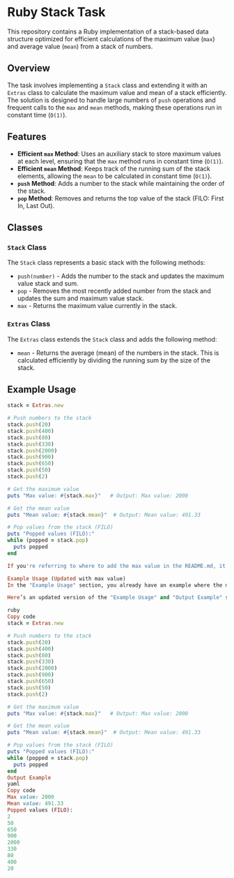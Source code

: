 # Ruby Stack Task

This repository contains a Ruby implementation of a stack-based data structure optimized for efficient calculations of the maximum value (`max`) and average value (`mean`) from a stack of numbers.

## Overview

The task involves implementing a `Stack` class and extending it with an `Extras` class to calculate the maximum value and mean of a stack efficiently. The solution is designed to handle large numbers of `push` operations and frequent calls to the `max` and `mean` methods, making these operations run in constant time (`O(1)`).

## Features

- **Efficient `max` Method**: Uses an auxiliary stack to store maximum values at each level, ensuring that the `max` method runs in constant time (`O(1)`).
- **Efficient `mean` Method**: Keeps track of the running sum of the stack elements, allowing the `mean` to be calculated in constant time (`O(1)`).
- **`push` Method**: Adds a number to the stack while maintaining the order of the stack.
- **`pop` Method**: Removes and returns the top value of the stack (FILO: First In, Last Out).

## Classes

### `Stack` Class

The `Stack` class represents a basic stack with the following methods:

- `push(number)` - Adds the number to the stack and updates the maximum value stack and sum.
- `pop` - Removes the most recently added number from the stack and updates the sum and maximum value stack.
- `max` - Returns the maximum value currently in the stack.

### `Extras` Class

The `Extras` class extends the `Stack` class and adds the following method:

- `mean` - Returns the average (mean) of the numbers in the stack. This is calculated efficiently by dividing the running sum by the size of the stack.

## Example Usage

```ruby
stack = Extras.new

# Push numbers to the stack
stack.push(20)
stack.push(400)
stack.push(80)
stack.push(330)
stack.push(2000)
stack.push(900)
stack.push(650)
stack.push(50)
stack.push(2)

# Get the maximum value
puts "Max value: #{stack.max}"   # Output: Max value: 2000

# Get the mean value
puts "Mean value: #{stack.mean}"  # Output: Mean value: 491.33

# Pop values from the stack (FILO)
puts "Popped values (FILO):"
while (popped = stack.pop)
  puts popped
end

If you're referring to where to add the max value in the README.md, it should be mentioned in the "Example Usage" section, under the output example for clarity. Here's how you can structure it:

Example Usage (Updated with max value)
In the "Example Usage" section, you already have an example where the max and mean values are printed. The max value is the maximum number from the stack, which you calculate using the max method.

Here’s an updated version of the "Example Usage" and "Output Example" sections:

ruby
Copy code
stack = Extras.new

# Push numbers to the stack
stack.push(20)
stack.push(400)
stack.push(80)
stack.push(330)
stack.push(2000)
stack.push(900)
stack.push(650)
stack.push(50)
stack.push(2)

# Get the maximum value
puts "Max value: #{stack.max}"   # Output: Max value: 2000

# Get the mean value
puts "Mean value: #{stack.mean}"  # Output: Mean value: 491.33

# Pop values from the stack (FILO)
puts "Popped values (FILO):"
while (popped = stack.pop)
  puts popped
end
Output Example
yaml
Copy code
Max value: 2000
Mean value: 491.33
Popped values (FILO):
2
50
650
900
2000
330
80
400
20

